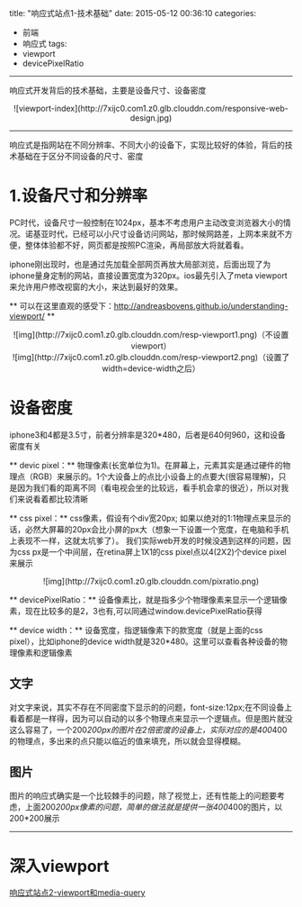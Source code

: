 title: "响应式站点1-技术基础"
date: 2015-05-12 00:36:10
categories: 
- 前端
- 响应式
tags: 
- viewport
- devicePixelRatio
---

响应式开发背后的技术基础，主要是设备尺寸、设备密度
<center>![viewport-index](http://7xijc0.com1.z0.glb.clouddn.com/responsive-web-design.jpg)</center>

<!--more-->
- - -
响应式是指网站在不同分辨率、不同大小的设备下，实现比较好的体验，背后的技术基础在于区分不同设备的尺寸、密度

# 1.设备尺寸和分辨率
PC时代，设备尺寸一般控制在1024px，基本不考虑用户主动改变浏览器大小的情况。诺基亚时代，已经可以小尺寸设备访问网站，那时候网路差，上网本来就不方便，整体体验都不好，网页都是按照PC渲染，再局部放大将就着看。

iphone刚出现时，也是通过先加载全部网页再放大局部浏览，后面出现了为iphone量身定制的网站，直接设置宽度为320px。ios最先引入了meta viewport来允许用户修改视窗的大小，来达到最好的效果。

** 可以在这里直观的感受下：http://andreasbovens.github.io/understanding-viewport/ **
       
  <center>![img](http://7xijc0.com1.z0.glb.clouddn.com/resp-viewport1.png)（不设置viewport）</center>
    
  <center>![img](http://7xijc0.com1.z0.glb.clouddn.com/resp-viewport2.png)（设置了width=device-width之后）</center>

# 设备密度
iphone3和4都是3.5寸，前者分辨率是320*480，后者是640何960，这和设备密度有关

** devic pixel：** 物理像素(长宽单位为1)。在屏幕上，元素其实是通过硬件的物理点（RGB）来展示的。1个大设备上的点比小设备上的点要大(很容易理解)，只是因为我们看的距离不同（看电视会坐的比较远，看手机会拿的很近），所以对我们来说看着都比较清晰

** css pixel：** css像素，假设有个div宽20px; 如果以绝对的1:1物理点来显示的话，必然大屏幕的20px会比小屏的px大（想象一下设置一个宽度，在电脑和手机上表现不一样，这就太坑爹了）。 我们实际web开发的时候没遇到这样的问题，因为css px是一个中间层，在retina屏上1X1的css pixel点以4(2X2)个device pixel来展示

<center>![img](http://7xijc0.com1.z0.glb.clouddn.com/pixratio.png)</center>

** devicePixelRatio：** 设备像素比，就是指多少个物理像素来显示一个逻辑像素，现在比较多的是2，3也有,可以同通过window.devicePixelRatio获得

** device width：** 设备宽度，指逻辑像素下的款宽度（就是上面的css pixel），比如iphone的device width就是320*480。这里可以查看各种设备的物理像素和逻辑像素

## 文字
对文字来说，其实不存在不同密度下显示的的问题，font-size:12px;在不同设备上看着都是一样得，因为可以自动的以多个物理点来显示一个逻辑点。但是图片就没这么容易了，一个200*200px的图片在2倍密度的设备上，实际对应的是400*400的物理点，多出来的点只能以临近的值来填充，所以就会显得模糊。

## 图片
图片的响应式确实是一个比较棘手的问题，除了视觉上，还有性能上的问题要考虑，上面200*200px像素的问题，简单的做法就是提供一张400*400的图片，以200*200展示

- - -

# 深入viewport
[响应式站点2-viewport和media-query](http://bhsc881114.github.io/2015/05/22/%E5%93%8D%E5%BA%94%E5%BC%8F%E7%AB%99%E7%82%B92-viewport%E5%92%8Cmedia-query/)
